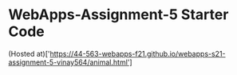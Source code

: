 # WebApps-Assignment-5 Starter Code
(Hosted at)['https://44-563-webapps-f21.github.io/webapps-s21-assignment-5-vinay564/animal.html']

